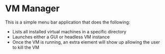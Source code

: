 # VM Manager

This is a simple menu bar application that does the following:

* Lists all installed virtual machines in a specific directory
* Launches either a GUI or headless VM instance
* Once the VM is running, an extra element will show up allowing the user to kill the VM
